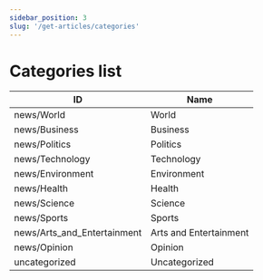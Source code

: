 ```yaml
---
sidebar_position: 3
slug: '/get-articles/categories'
---
```


# Categories list

| ID                          | Name                   |
|-----------------------------|------------------------|
| news/World                  | World                  |
| news/Business               | Business               |
| news/Politics               | Politics               |
| news/Technology             | Technology             |
| news/Environment            | Environment            |
| news/Health                 | Health                 |
| news/Science                | Science                |
| news/Sports                 | Sports                 |
| news/Arts_and_Entertainment | Arts and Entertainment |
| news/Opinion                | Opinion                |
| uncategorized               | Uncategorized          |
